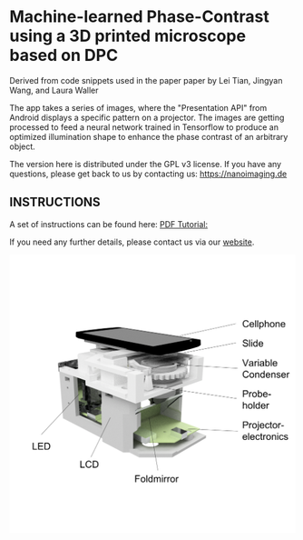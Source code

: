Machine-learned Phase-Contrast using a 3D printed microscope based on DPC
=========================================================================

Derived from code snippets used in the paper paper by Lei Tian, Jingyan Wang, and Laura Waller

The app takes a series of images, where the "Presentation API" from Android displays a specific pattern on a projector. The images are getting processed to feed a neural network trained in Tensorflow to produce an optimized illumination shape to enhance the phase contrast of an arbitrary object.

The version here is distributed under the GPL v3 license. If you have any questions, please get back to us by contacting us: https://nanoimaging.de



## INSTRUCTIONS 
A set of instructions can be found here:
[PDF Tutorial:](https://github.com/bionanoimaging/Beamerscope_CAD/blob/master/Beamerscope_Instructions.pdf)

If you need any further details, please contact us via our [website](nanoimaging.de).

![alt text](https://github.com/bionanoimaging/Beamerscope_CAD/blob/master/CAD_Cellphone_Beamerscope.png "CAD Drawing Beamerscope")
